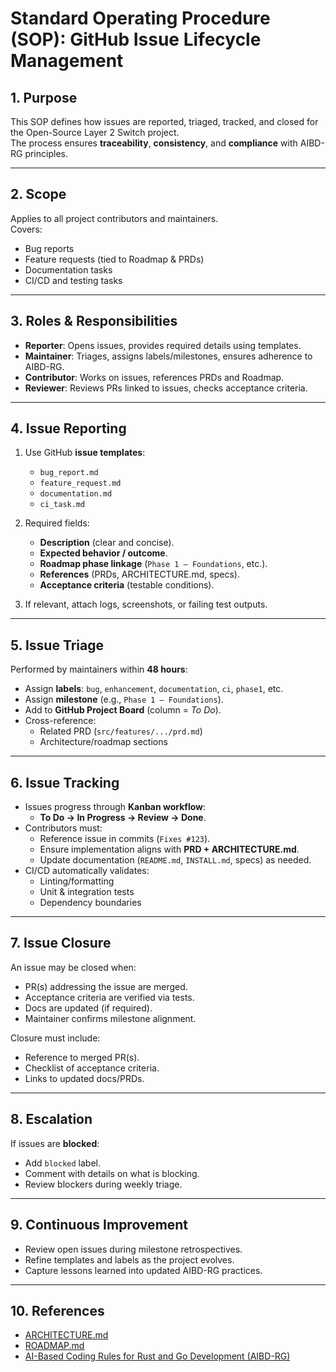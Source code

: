 # Standard Operating Procedure (SOP): GitHub Issue Lifecycle Management

## 1. Purpose
This SOP defines how issues are reported, triaged, tracked, and closed for the Open-Source Layer 2 Switch project.  
The process ensures **traceability**, **consistency**, and **compliance** with AIBD-RG principles.

---

## 2. Scope
Applies to all project contributors and maintainers.  
Covers:  
- Bug reports  
- Feature requests (tied to Roadmap & PRDs)  
- Documentation tasks  
- CI/CD and testing tasks  

---

## 3. Roles & Responsibilities
- **Reporter**: Opens issues, provides required details using templates.  
- **Maintainer**: Triages, assigns labels/milestones, ensures adherence to AIBD-RG.  
- **Contributor**: Works on issues, references PRDs and Roadmap.  
- **Reviewer**: Reviews PRs linked to issues, checks acceptance criteria.  

---

## 4. Issue Reporting
1. Use GitHub **issue templates**:
   - `bug_report.md`  
   - `feature_request.md`  
   - `documentation.md`  
   - `ci_task.md`  
2. Required fields:
   - **Description** (clear and concise).  
   - **Expected behavior / outcome**.  
   - **Roadmap phase linkage** (`Phase 1 — Foundations`, etc.).  
   - **References** (PRDs, ARCHITECTURE.md, specs).  
   - **Acceptance criteria** (testable conditions).  

3. If relevant, attach logs, screenshots, or failing test outputs.

---

## 5. Issue Triage
Performed by maintainers within **48 hours**:  
- Assign **labels**: `bug`, `enhancement`, `documentation`, `ci`, `phase1`, etc.  
- Assign **milestone** (e.g., `Phase 1 — Foundations`).  
- Add to **GitHub Project Board** (column = *To Do*).  
- Cross-reference:
  - Related PRD (`src/features/.../prd.md`)  
  - Architecture/roadmap sections  

---

## 6. Issue Tracking
- Issues progress through **Kanban workflow**:  
  - **To Do → In Progress → Review → Done**.  
- Contributors must:  
  - Reference issue in commits (`Fixes #123`).  
  - Ensure implementation aligns with **PRD + ARCHITECTURE.md**.  
  - Update documentation (`README.md`, `INSTALL.md`, specs) as needed.  
- CI/CD automatically validates:
  - Linting/formatting  
  - Unit & integration tests  
  - Dependency boundaries  

---

## 7. Issue Closure
An issue may be closed when:  
- PR(s) addressing the issue are merged.  
- Acceptance criteria are verified via tests.  
- Docs are updated (if required).  
- Maintainer confirms milestone alignment.  

Closure must include:  
- Reference to merged PR(s).  
- Checklist of acceptance criteria.  
- Links to updated docs/PRDs.  

---

## 8. Escalation
If issues are **blocked**:  
- Add `blocked` label.  
- Comment with details on what is blocking.  
- Review blockers during weekly triage.  

---

## 9. Continuous Improvement
- Review open issues during milestone retrospectives.  
- Refine templates and labels as the project evolves.  
- Capture lessons learned into updated AIBD-RG practices.  

---

## 10. References
- [ARCHITECTURE.md](./ARCHITECTURE.md)  
- [ROADMAP.md](./ROADMAP.md)  
- [AI-Based Coding Rules for Rust and Go Development (AIBD-RG)](./AI%20Based%20coding%20rules%20for%20Rust%20and%20Go%20development.md)  
